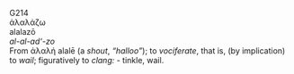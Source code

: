 <body>
  <p>G214<br>  ἀλαλάζω  <br> alalazō  <br><i>al-al-ad‘-zo </i><br>From   ἀλαλή    alalē   (a <i>shout</i>, <i>“halloo”</i>); to <i>vociferate</i>, that is, (by implication) to <i>wail</i>; figuratively to <i>clang:</i> - tinkle, wail.<br></p>
 </body>